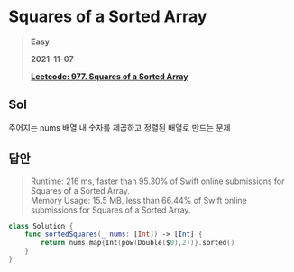 # Squares of a Sorted Array
> **Easy**
>
> **2021-11-07**
>
> **[Leetcode: 977. Squares of a Sorted Array](https://leetcode.com/problems/squares-of-a-sorted-array/)**


## Sol
주어지는 nums 배열 내 숫자를 제곱하고 정렬된 배열로 만드는 문제

## 답안
> Runtime: 216 ms, faster than 95.30% of Swift online submissions for Squares of a Sorted Array.  
> Memory Usage: 15.5 MB, less than 66.44% of Swift online submissions for Squares of a Sorted Array.
```swift
class Solution {
    func sortedSquares(_ nums: [Int]) -> [Int] {
        return nums.map{Int(pow(Double($0),2))}.sorted()
    }
}        
```